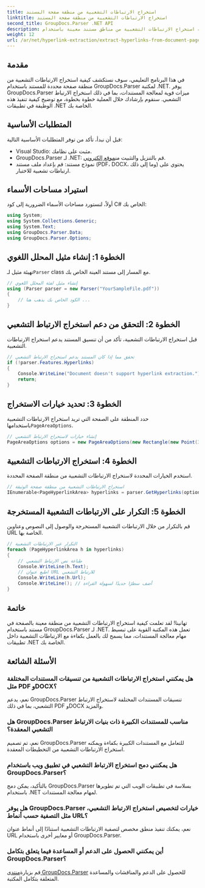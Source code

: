 ```yaml
---
title: استخراج الارتباطات التشعبية من منطقة صفحة المستند
linktitle: استخراج الارتباطات التشعبية من منطقة صفحة المستند
second_title: GroupDocs.Parser .NET API
description: تعرف على كيفية استخراج الارتباطات التشعبية من مناطق مستند معينة باستخدام GroupDocs.Parser لـ .NET. تعزيز قدرات معالجة المستندات الخاصة بك.
weight: 12
url: /ar/net/hyperlink-extraction/extract-hyperlinks-from-document-page-area/
---
```

## مقدمة
في هذا البرنامج التعليمي، سوف نستكشف كيفية استخراج الارتباطات التشعبية من منطقة صفحة محددة للمستند باستخدام GroupDocs.Parser لمكتبة .NET. يوفر GroupDocs.Parser ميزات قوية لمعالجة المستندات، بما في ذلك استخراج الارتباط التشعبي. سنقوم بإرشادك خلال العملية خطوة بخطوة، مع توضيح كيفية تنفيذ هذه الوظيفة في تطبيقات .NET الخاصة بك.
## المتطلبات الأساسية
قبل أن نبدأ، تأكد من توفر المتطلبات الأساسية التالية:
- Visual Studio: مثبت على نظامك.
- GroupDocs.Parser لـ .NET: قم بالتنزيل والتثبيت من[موقع إلكتروني](https://releases.groupdocs.com/parser/net/).
- نموذج مستند: قم بإعداد ملف مستند (PDF، DOCX، وما إلى ذلك) يحتوي على ارتباطات تشعبية للاختبار.

## استيراد مساحات الأسماء
أولاً، لنستورد مساحات الأسماء الضرورية إلى كود C# الخاص بك:
```csharp
using System;
using System.Collections.Generic;
using System.Text;
using GroupDocs.Parser.Data;
using GroupDocs.Parser.Options;
```
## الخطوة 1: إنشاء مثيل المحلل اللغوي
 تهيئة مثيل لـ`Parser` class مع المسار إلى مستند العينة الخاص بك.
```csharp
// إنشاء مثيل لفئة المحلل اللغوي
using (Parser parser = new Parser("YourSampleFile.pdf"))
{
    // الكود الخاص بك يذهب هنا ...
}
```
## الخطوة 2: التحقق من دعم استخراج الارتباط التشعبي
قبل استخراج الارتباطات التشعبية، تأكد من أن تنسيق المستند يدعم استخراج الارتباطات التشعبية.
```csharp
// تحقق مما إذا كان المستند يدعم استخراج الارتباط التشعبي
if (!parser.Features.Hyperlinks)
{
    Console.WriteLine("Document doesn't support hyperlink extraction.");
    return;
}
```
## الخطوة 3: تحديد خيارات الاستخراج
 حدد المنطقة على الصفحة التي تريد استخراج الارتباطات التشعبية باستخدامها`PageAreaOptions`.
```csharp
// إنشاء خيارات لاستخراج الارتباط التشعبي
PageAreaOptions options = new PageAreaOptions(new Rectangle(new Point(380, 90), new Size(150, 50)));
```
## الخطوة 4: استخراج الارتباطات التشعبية
استخدم الخيارات المحددة لاستخراج الارتباطات التشعبية من منطقة الصفحة المحددة.
```csharp
// استخراج الارتباطات التشعبية من منطقة صفحة الوثيقة
IEnumerable<PageHyperlinkArea> hyperlinks = parser.GetHyperlinks(options);
```
## الخطوة 5: التكرار على الارتباطات التشعبية المستخرجة
قم بالتكرار من خلال الارتباطات التشعبية المستخرجة والوصول إلى النصوص وعناوين URL الخاصة بها.
```csharp
// التكرار عبر الارتباطات التشعبية
foreach (PageHyperlinkArea h in hyperlinks)
{
    // طباعة نص الارتباط التشعبي
    Console.WriteLine(h.Text);
    // اطبع عنوان URL للارتباط التشعبي
    Console.WriteLine(h.Url);
    Console.WriteLine(); // أضف سطرًا جديدًا لسهولة القراءة
}
```

## خاتمة
تهانينا! لقد تعلمت كيفية استخراج الارتباطات التشعبية من منطقة معينة بالصفحة في مستند باستخدام GroupDocs.Parser لـ .NET. تعمل هذه المكتبة القوية على تبسيط مهام معالجة المستندات، مما يسمح لك بالعمل بكفاءة مع الارتباطات التشعبية داخل تطبيقات .NET الخاصة بك.

## الأسئلة الشائعة
### هل يمكنني استخراج الارتباطات التشعبية من تنسيقات المستندات المختلفة مثل PDF وDOCX؟
نعم، يدعم GroupDocs.Parser تنسيقات المستندات المختلفة لاستخراج الارتباط التشعبي، بما في ذلك PDF وDOCX والمزيد.
### هل GroupDocs.Parser مناسب للمستندات الكبيرة ذات بنيات الارتباط التشعبي المعقدة؟
نعم، تم تصميم GroupDocs.Parser للتعامل مع المستندات الكبيرة بكفاءة ويمكنه استخراج الارتباطات التشعبية من التخطيطات المعقدة.
### هل يمكنني دمج استخراج الارتباط التشعبي في تطبيق ويب باستخدام GroupDocs.Parser؟
بالتأكيد، يمكن دمج GroupDocs.Parser بسلاسة في تطبيقات الويب التي تم تطويرها باستخدام .NET لمهام معالجة المستندات.
### هل يوفر GroupDocs.Parser خيارات لتخصيص استخراج الارتباط التشعبي، مثل التصفية حسب أنماط URL؟
نعم، يمكنك تنفيذ منطق مخصص لتصفية الارتباطات التشعبية استنادًا إلى أنماط عنوان URL أو معايير أخرى باستخدام GroupDocs.Parser.
### أين يمكنني الحصول على الدعم أو المساعدة فيما يتعلق بتكامل GroupDocs.Parser؟
 قم بزيارة[منتدى GroupDocs.Parser](https://forum.groupdocs.com/c/parser/17) للحصول على الدعم والمناقشات والمساعدة المتعلقة بتكامل المكتبة.